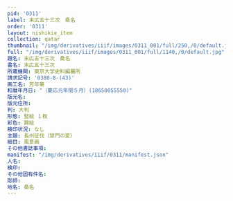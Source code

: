 ```yaml
---
pid: '0311'
label: 末広五十三次　桑名
order: '0311'
layout: nishikie_item
collection: qatar
thumbnail: "/img/derivatives/iiif/images/0311_001/full/250,/0/default.jpg"
full: "/img/derivatives/iiif/images/0311_001/full/1140,/0/default.jpg"
題名: 末広五十三次　桑名
書名: 末広五十三次
所蔵機関: 東京大学史料編纂所
請求記号: '0380-8-(43)'
画工名: 芳年筆
和暦年月日: "（慶応元年閏５月）(18650055550)"
版元名: 
版元住所: 
判: 大判
形態: 竪絵 １枚
彩色: 錦絵
検印状況: なし
主題: 長州征伐（禁門の変）
細目: 風景画
その他書誌事項: 
manifest: "/img/derivatives/iiif/0311/manifest.json"
人名: 
検印: 
その他固有件名: 
彫師: 
地名: 桑名
---
```

